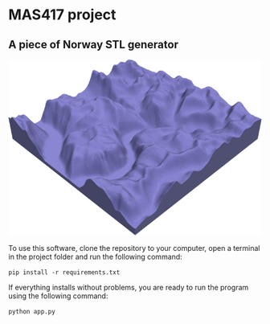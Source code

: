 # MAS417 project
## A piece of Norway STL generator
 ![Tux, the Linux mascot](https://raw.githubusercontent.com/eidetech/MAS417_project/pyVistaVisualization/figures/top_bottom_side_mesh.png)
 
To use this software, clone the repository to your computer, open a terminal in the project folder and run the following command:
```
pip install -r requirements.txt
```
If everything installs without problems, you are ready to run the program using the following command:
```
python app.py
```
